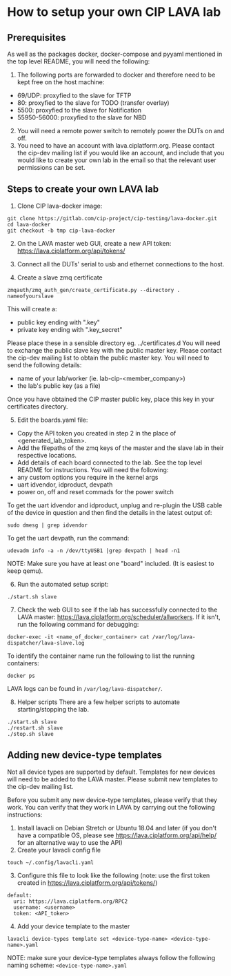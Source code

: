 # How to setup your own CIP LAVA lab #

## Prerequisites ##
As well as the packages docker, docker-compose and pyyaml mentioned in the top
level README, you will need the following:

1) The following ports are forwarded to docker and therefore need to be kept free
on the host machine:
- 69/UDP: proxyfied to the slave for TFTP
- 80: proxyfied to the slave for TODO (transfer overlay)
- 5500: proxyfied to the slave for Notification
- 55950-56000: proxyfied to the slave for NBD
2) You will need a remote power switch to remotely power the DUTs on and off.
3) You need to have an account with lava.ciplatform.org. Please contact the
cip-dev mailing list if you would like an account, and include that you would
like to create your own lab in the email so that the relevant user permissions
can be set.

## Steps to create your own LAVA lab ##

1) Clone CIP lava-docker image:
```
git clone https://gitlab.com/cip-project/cip-testing/lava-docker.git
cd lava-docker
git checkout -b tmp cip-lava-docker
```

2) On the LAVA master web GUI, create a new API token:
https://lava.ciplatform.org/api/tokens/

3) Connect all the DUTs' serial to usb and ethernet connections to the host.

4) Create a slave zmq certificate
```
zmqauth/zmq_auth_gen/create_certificate.py --directory . nameofyourslave
```
This will create a:
- public key ending with ".key"
- private key ending with ".key_secret"

Please place these in a sensible directory eg. ../certificates.d
You will need to exchange the public slave key with the public master key. Please
contact the cip-dev mailing list to obtain the public master key. You will need
to send the following details:
- name of your lab/worker (ie. lab-cip-<member_company>)
- the lab's public key (as a file)

Once you have obtained the CIP master public key, place this key in your
certificates directory.

5) Edit the boards.yaml file:
- Copy the API token you created in step 2 in the place of <generated_lab_token>.
- Add the filepaths of the zmq keys of the master and the slave lab in their
respective locations.
- Add details of each board connected to the lab. See the top level README for
instructions. You will need the following:
- any custom options you require in the kernel args
- uart idvendor, idproduct, devpath
- power on, off and reset commads for the power switch

To get the uart idvendor and idproduct, unplug and re-plugin the USB cable of the
device in question and then find the details in the latest output of:
```
sudo dmesg | grep idvendor
```

To get the uart devpath, run the command:
```
udevadm info -a -n /dev/ttyUSB1 |grep devpath | head -n1
```

NOTE: Make sure you have at least one "board" included. (It is easiest to keep
qemu).

6) Run the automated setup script:
```
./start.sh slave
```

7) Check the web GUI to see if the lab has successfully connected to the LAVA
master: https://lava.ciplatform.org/scheduler/allworkers. If it isn't, run the
following command for debugging:
```
docker-exec -it <name_of_docker_container> cat /var/log/lava-dispatcher/lava-slave.log
```
To identify the container name run the following to list the running containers:
```
docker ps
```

LAVA logs can be found in `/var/log/lava-dispatcher/`.

8) Helper scripts
There are a few helper scripts to automate starting/stopping the lab.
```
./start.sh slave
./restart.sh slave
./stop.sh slave
```

## Adding new device-type templates ##

Not all device types are supported by default. Templates for new devices will
need to be added to the LAVA master. Please submit new templates to the cip-dev
mailing list.

Before you submit any new device-type templates, please verify that they work.
You can verify that they work in LAVA by carrying out the following instructions:
1) Install lavacli on Debian Stretch or Ubuntu 18.04 and later (if you don't
   have a compatible OS, please see https://lava.ciplatform.org/api/help/ for an
   alternative way to use the API)
2) Create your lavacli config file
```
touch ~/.config/lavacli.yaml
```
3) Configure this file to look like the following (note: use the first token
   created in https://lava.ciplatform.org/api/tokens/)
```
default:
  uri: https://lava.ciplatform.org/RPC2
  username: <username>
  token: <API_token>
```
4) Add your device template to the master
```
lavacli device-types template set <device-type-name> <device-type-name>.yaml
```
NOTE: make sure your device-type templates always follow the following naming scheme:
```<device-type-name>.yaml```
